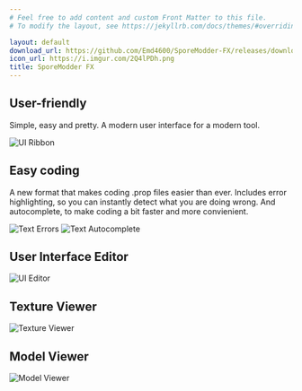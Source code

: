```yaml
---
# Feel free to add content and custom Front Matter to this file.
# To modify the layout, see https://jekyllrb.com/docs/themes/#overriding-theme-defaults

layout: default
download_url: https://github.com/Emd4600/SporeModder-FX/releases/download/v2.0.0/SporeModder.FX.2.0.1.zip
icon_url: https://i.imgur.com/2Q4lPDh.png
title: SporeModder FX
---
```

## User-friendly
Simple, easy and pretty. A modern user interface for a modern tool.

![UI Ribbon](https://i.imgur.com/H6DZgkB.png)


## Easy coding
A new format that makes coding .prop files easier than ever. Includes error highlighting, so you can instantly detect what you are doing wrong. And autocomplete, to make coding a bit faster and more convienient.

![Text Errors](https://i.imgur.com/RTPJfsA.png)
![Text Autocomplete](https://i.imgur.com/hMRKbBX.png)


## User Interface Editor
![UI Editor](https://i.imgur.com/5gQPMnq.png)


## Texture Viewer
![Texture Viewer](https://i.imgur.com/CXIhLaH.png)


## Model Viewer
![Model Viewer](https://i.imgur.com/4KgVsZ9.png)
